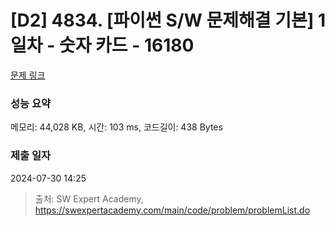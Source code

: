 # [D2] 4834. [파이썬 S/W 문제해결 기본] 1일차 - 숫자 카드 - 16180 

[문제 링크](https://swexpertacademy.com/main/code/problem/problemDetail.do?contestProbId=AYYPdof62mIDFARc) 

### 성능 요약

메모리: 44,028 KB, 시간: 103 ms, 코드길이: 438 Bytes

### 제출 일자

2024-07-30 14:25



> 출처: SW Expert Academy, https://swexpertacademy.com/main/code/problem/problemList.do